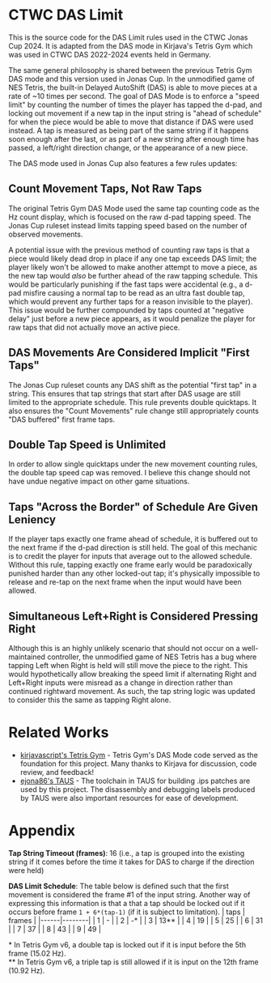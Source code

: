 # CTWC DAS Limit
This is the source code for the DAS Limit rules used in the CTWC Jonas Cup 2024. It is adapted from the DAS mode in Kirjava's Tetris Gym which was used in CTWC DAS 2022-2024 events held in Germany.

The same general philosophy is shared between the previous Tetris Gym DAS mode and this version used in Jonas Cup. In the unmodified game of NES Tetris, the built-in Delayed AutoShift (DAS) is able to move pieces at a rate of ~10 times per second. The goal of DAS Mode is to enforce a "speed limit" by counting the number of times the player has tapped the d-pad, and locking out movement if a new tap in the input string is "ahead of schedule" for when the piece would be able to move that distance if DAS were used instead. A tap is measured as being part of the same string if it happens soon enough after the last, or as part of a new string after enough time has passed, a left/right direction change, or the appearance of a new piece.

The DAS mode used in Jonas Cup also features a few rules updates:

## Count Movement Taps, Not Raw Taps
The original Tetris Gym DAS Mode used the same tap counting code as the Hz count display, which is focused on the raw d-pad tapping speed. The Jonas Cup ruleset instead limits tapping speed based on the number of observed movements.

A potential issue with the previous method of counting raw taps is that a piece would likely dead drop in place if any one tap exceeds DAS limit; the player likely won't be allowed to make another attempt to move a piece, as the new tap would _also_ be further ahead of the raw tapping schedule. This would be particularly punishing if the fast taps were accidental (e.g., a d-pad misfire causing a normal tap to be read as an ultra fast double tap, which would prevent any further taps for a reason invisible to the player). This issue would be further compounded by taps counted at "negative delay" just before a new piece appears, as it would penalize the player for raw taps that did not actually move an active piece.

## DAS Movements Are Considered Implicit "First Taps"
The Jonas Cup ruleset counts any DAS shift as the potential "first tap" in a string. This ensures that tap strings that start after DAS usage are still limited to the appropriate schedule. This rule prevents double quicktaps. It also ensures the "Count Movements" rule change still appropriately counts "DAS buffered" first frame taps.

## Double Tap Speed is Unlimited
In order to allow single quicktaps under the new movement counting rules, the double tap speed cap was removed. I believe this change should not have undue negative impact on other game situations.

## Taps "Across the Border" of Schedule Are Given Leniency
If the player taps exactly one frame ahead of schedule, it is buffered out to the next frame if the d-pad direction is still held. The goal of this mechanic is to credit the player for inputs that average out to the allowed schedule. Without this rule, tapping exactly one frame early would be paradoxically punished harder than any other locked-out tap; it's physically impossible to release and re-tap on the next frame when the input would have been allowed.

## Simultaneous Left+Right is Considered Pressing Right
Although this is an highly unlikely scenario that should not occur on a well-maintained controller, the unmodified game of NES Tetris has a bug where tapping Left when Right is held will still move the piece to the right. This would hypothetically allow breaking the speed limit if alternating Right and Left+Right inputs were misread as a change in direction rather than continued rightward movement. As such, the tap string logic was updated to consider this the same as tapping Right alone.

# Related Works
* [kirjavascript's Tetris Gym](https://github.com/kirjavascript/TetrisGYM) - Tetris Gym's DAS Mode code served as the foundation for this project. Many thanks to Kirjava for discussion, code review, and feedback!  
* [ejona86's TAUS](https://github.com/ejona86/taus) - The toolchain in TAUS for building .ips patches are used by this project. The disassembly and debugging labels produced by TAUS were also important resources for ease of development.

# Appendix
**Tap String Timeout (frames)**: 16 (i.e., a tap is grouped into the existing string if it comes before the time it takes for DAS to charge if the direction were held)

**DAS Limit Schedule**:
The table below is defined such that the first movement is considered the frame #1 of the input string. Another way of expressing this information is that a that a tap should be locked out if it occurs before frame `1 + 6*(tap-1)` (if it is subject to limitation).
| taps | frames |
|------|--------|
|    1 |      - |
|    2 |     -\* |
|    3 |   13\*\* |
|    4 |     19 |
|    5 |     25 |
|    6 |     31 |
|    7 |     37 |
|    8 |     43 |
|    9 |     49 |

\* In Tetris Gym v6, a double tap is locked out if it is input before the 5th frame (15.02 Hz).  
\*\* In Tetris Gym v6, a triple tap is still allowed if it is input on the 12th frame (10.92 Hz).
